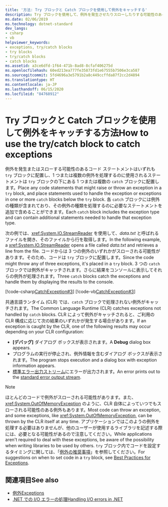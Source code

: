 ```yaml
---
title: '方法: Try ブロックと Catch ブロックを使用して例外をキャッチする'
description: Try ブロックを使用して、例外を発生させたりスローしたりする可能性のあるステートメントを含めます。 例外を処理するステートメントを 1 つまたは複数の Catch ブロックに配置します。
ms.date: 02/06/2019
ms.technology: dotnet-standard
dev_langs:
- csharp
- vb
helpviewer_keywords:
- exceptions, try/catch blocks
- try blocks
- try/catch blocks
- catch blocks
ms.assetid: a3ce6dfd-1f64-471b-8ad8-8cfaf406275d
ms.openlocfilehash: 60ed213ea777fe35873fd1e67555b7506e3ca587
ms.sourcegitcommit: 5fd4696a3e5791b2a8c449ccffda87f2cc2d4894
ms.translationtype: HT
ms.contentlocale: ja-JP
ms.lasthandoff: 06/15/2020
ms.locfileid: "84768912"
---
```

# <a name="how-to-use-the-trycatch-block-to-catch-exceptions"></a><span data-ttu-id="0e8d9-104">Try ブロックと Catch ブロックを使用して例外をキャッチする方法</span><span class="sxs-lookup"><span data-stu-id="0e8d9-104">How to use the try/catch block to catch exceptions</span></span>

<span data-ttu-id="0e8d9-105">例外を発生またはスローする可能性のあるコード ステートメントはいずれも `try` ブロックに配置し、1 つまたは複数の例外を処理するのに使用されるステートメントは `try` ブロックの下にある 1 つまたは複数の `catch` ブロックに配置します。</span><span class="sxs-lookup"><span data-stu-id="0e8d9-105">Place any code statements that might raise or throw an exception in a `try` block, and place statements used to handle the exception or exceptions in one or more `catch` blocks below the `try` block.</span></span> <span data-ttu-id="0e8d9-106">各 `catch` ブロックには例外の種類が含まれており、その例外の種類を処理するのに必要なステートメントを追加で含めることができます。</span><span class="sxs-lookup"><span data-stu-id="0e8d9-106">Each `catch` block includes the exception type and can contain additional statements needed to handle that exception type.</span></span>

<span data-ttu-id="0e8d9-107">次の例では、<xref:System.IO.StreamReader> を使用して、*data.txt* と呼ばれるファイルを開き、そのファイルから行を取得します。</span><span class="sxs-lookup"><span data-stu-id="0e8d9-107">In the following example, a <xref:System.IO.StreamReader> opens a file called *data.txt* and retrieves a line from the file.</span></span> <span data-ttu-id="0e8d9-108">コードからは 3 つの例外のいずれかがスローされる可能性があります。そのため、コードは `try` ブロックに配置します。</span><span class="sxs-lookup"><span data-stu-id="0e8d9-108">Since the code might throw any of three exceptions, it's placed in a `try` block.</span></span> <span data-ttu-id="0e8d9-109">3 つの `catch` ブロックでは例外がキャッチされます。さらに結果をコンソールに表示してそれらの例外が処理されます。</span><span class="sxs-lookup"><span data-stu-id="0e8d9-109">Three `catch` blocks catch the exceptions and handle them by displaying the results to the console.</span></span>

[!code-csharp[CatchException#3](~/samples/snippets/csharp/VS_Snippets_CLR/CatchException/CS/catchexception2.cs#3)]
[!code-vb[CatchException#3](~/samples/snippets/visualbasic/VS_Snippets_CLR/CatchException/VB/catchexception2.vb#3)]

<span data-ttu-id="0e8d9-110">共通言語ランタイム (CLR) では、`catch` ブロックで処理されない例外がキャッチされます。</span><span class="sxs-lookup"><span data-stu-id="0e8d9-110">The Common Language Runtime (CLR) catches exceptions not handled by `catch` blocks.</span></span> <span data-ttu-id="0e8d9-111">CLR によって例外がキャッチされると、ご利用の CLR 構成に応じて次の結果のいずれかが発生する場合があります。</span><span class="sxs-lookup"><span data-stu-id="0e8d9-111">If an exception is caught by the CLR, one of the following results may occur depending on your CLR configuration:</span></span>

- <span data-ttu-id="0e8d9-112">**[デバッグ]** ダイアログ ボックスが表示されます。</span><span class="sxs-lookup"><span data-stu-id="0e8d9-112">A **Debug** dialog box appears.</span></span>
- <span data-ttu-id="0e8d9-113">プログラムの実行が停止され、例外情報を含むダイアログ ボックスが表示されます。</span><span class="sxs-lookup"><span data-stu-id="0e8d9-113">The program stops execution and a dialog box with exception information appears.</span></span>
- <span data-ttu-id="0e8d9-114">[標準エラー出力ストリーム](xref:System.Console.Error)にエラーが出力されます。</span><span class="sxs-lookup"><span data-stu-id="0e8d9-114">An error prints out to the [standard error output stream](xref:System.Console.Error).</span></span>

> [!NOTE]
> <span data-ttu-id="0e8d9-115">ほとんどのコードで例外がスローされる可能性があります。また、<xref:System.OutOfMemoryException> のように、CLR 自体によっていつでもスローされる可能性のある例外もあります。</span><span class="sxs-lookup"><span data-stu-id="0e8d9-115">Most code can throw an exception, and some exceptions, like <xref:System.OutOfMemoryException>, can be thrown by the CLR itself at any time.</span></span> <span data-ttu-id="0e8d9-116">アプリケーションではこのようの例外を処理する必要はありませんが、他のユーザーが使用するライブラリを記述する際には、必要となる可能性があるので注意してください。</span><span class="sxs-lookup"><span data-stu-id="0e8d9-116">While applications aren't required to deal with these exceptions, be aware of the possibility when writing libraries to be used by others.</span></span> <span data-ttu-id="0e8d9-117">`try` ブロック内でコードを設定するタイミングに関しては、「[例外の推奨事項](best-practices-for-exceptions.md)」を参照してください。</span><span class="sxs-lookup"><span data-stu-id="0e8d9-117">For suggestions on when to set code in a `try` block, see [Best Practices for Exceptions](best-practices-for-exceptions.md).</span></span>

## <a name="see-also"></a><span data-ttu-id="0e8d9-118">関連項目</span><span class="sxs-lookup"><span data-stu-id="0e8d9-118">See also</span></span>

- [<span data-ttu-id="0e8d9-119">例外</span><span class="sxs-lookup"><span data-stu-id="0e8d9-119">Exceptions</span></span>](index.md)
- [<span data-ttu-id="0e8d9-120">.NET での I/O エラーの処理</span><span class="sxs-lookup"><span data-stu-id="0e8d9-120">Handling I/O errors in .NET</span></span>](../io/handling-io-errors.md)
